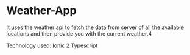 # Weather-App
It uses the weather api to fetch the data from server of all the available locations and then provide you with the current weather.4

Technology used:
Ionic 2
Typescript
